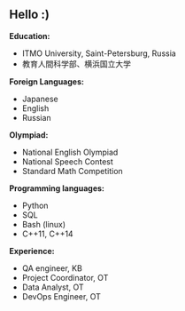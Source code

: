 ## Hello :)

<!--
**anuushka/anuushka** is a ✨ _special_ ✨ repository because its `README.md` (this file) appears on your GitHub profile.
-->


**Education:**
<ul>
  <li>ITMO University, Saint-Petersburg, Russia</li>
  <li>教育人間科学部、横浜国立大学</li>
</ul>

**Foreign Languages:**

<ul>
  <li>Japanese</li>
  <li>English</li>
  <li>Russian</li>
</ul>

**Olympiad:**
<ul>
  <li>National English Olympiad</li>
  <li>
    National Speech Contest</li>
  <li>Standard Math Competition</li>
</ul>

**Programming languages:**
<ul>
  <li>Python</li>
  <li>SQL</li>
  <li>Bash (linux)</li>
  <li>C++11, C++14</li>
</ul>

**Experience:**

<ul>
  <li>QA engineer, KB</li>
  <li>Project Coordinator, OT</li>
  <li>Data Analyst, OT</li>
  <li>DevOps Engineer, OT</li>
</ul>
